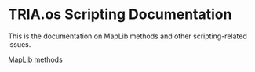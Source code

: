 # TRIA.os Scripting Documentation

This is the documentation on MapLib methods and other scripting-related issues.

[MapLib methods](/src/init.lua)
